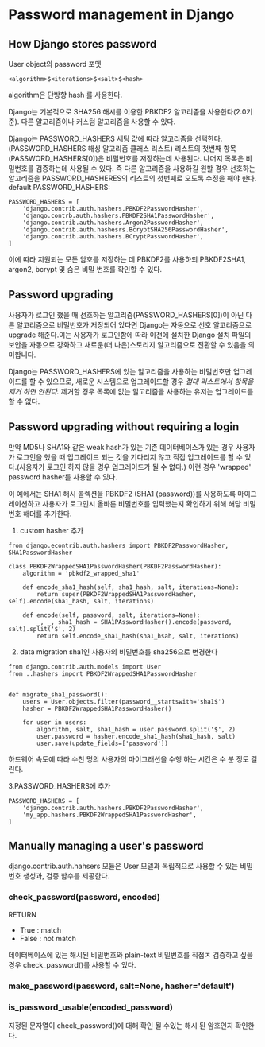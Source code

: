 # Password management in Django

## How Django stores password

User object의 password 포멧

```
<algorithm>$<iterations>$<salt>$<hash>
```
algorithm은 단방향 hash 를 사용한다.

Django는 기본적으로 SHA256 해시를 이용한 PBKDF2 알고리즘을 사용한다(2.0기준). 다른 알고리즘이나 커스텀 알고리즘을 사용할 수 있다.

Django는 PASSWORD_HASHERS 세팅 값에 따라 알고리즘을 선택한다.
(PASSWORD_HASHERS 해싱 알고리즘 클래스 리스트)
리스트의 첫번째 항목(PASSWORD_HASHERS[0])은 비밀번호를 저장하는데 사용된다. 나머지 목록은 비밀번호를 검증하는데 사용될 수 있다. 즉 다른 알고리즘을 사용하길 원할 경우 선호하는 알고리즘을 PASSWORD_HASHERES의 리스트의 첫번째로 오도록 수정을 해야 한다.
default PASSWORD_HASHERS:

```
PASSWORD_HASHERS = [
    'django.contrib.auth.hashers.PBKDF2PasswordHasher',
    'django.contrb.auth.hashers.PBKDF2SHA1PasswordHasher',
    'django.contrib.auth.hashers.Argon2PasswordHasher',
    'django.contrib.auth.hashesrs.BcryptSHA256PasswordHasher',
    'django.contrib.auth.hashers.BCryptPasswordHasher',
]
```
이에 따라 지원되는 모든 암호를 저장하는 데 PBKDF2를 사용하되 PBKDF2SHA1, argon2, bcrypt 및 숨은 비밀 번호를 확인할 수 있다.

## Password upgrading
사용자가 로그인 했을 때 선호하는 알고리즘(PASSWORD_HASHERS[0])이 아닌 다른 알고리즘으로 비밀번호가 저장되어 있다면 Django는 자동으로 선호 알고리즘으로 upgrade 해준다.이는 사용자가 로그인함에 따라 이전에 설치한 Django 설치 파일의 보안을 자동으로 강화하고 새로운(더 나은)스토리지 알고리즘으로 전환할 수 있음을 의미합니다.

Django는 PASSWORD_HASHERS에 있는 알고리즘을 사용하는 비밀번호만  업그레이드를 할 수 있으므로, 새로운 시스템으로 업그레이드할 경우 *절대 리스트에서 항목을 제거 하면 안된다.* 제거할 경우 목록에 없는 알고리즘을 사용하는 유저는 업그레이드를 할 수 없다. 

## Password upgrading without requiring a login
만약 MD5나 SHA1와 같은 weak hash가 있는 기존 데이터베이스가 있는 경우 사용자가 로그인을 했을 때 업그레이드 되는 것을 기다리지 않고 직접 업그레이드를 할 수 있다.(사용자가 로그인 하지 않을 경우 업그레이드가 될 수 없다.) 이런 경우 'wrapped' password hasher를 사용할 수 있다.

이 예에서는 SHA1 해시 콜렉션을 PBKDF2 (SHA1 (password))를 사용하도록 마이그레이션하고 사용자가 로그인시 올바른 비밀번호를 입력했는지 확인하기 위해 해당 비밀번호 해더를 추가한다.

1. custom hasher 추가

```
from django.econtrib.auth.hashers import PBKDF2PasswordHasher, SHA1PasswordHasher

class PBKDF2WrappedSHA1PasswordHasher(PBKDF2PasswordHasher):
    algorithm = 'pbkdf2_wrapped_sha1'

    def encode_sha1_hash(self, sha1_hash, salt, iterations=None):
        return super(PBKDF2WrappedSHA1PasswordHasher, self).encode(sha1_hash, salt, iterations)
    
    def encode(self, password, salt, iterations=None):
        _, _, sha1_hash = SHA1PAsswordHasher().encode(password, salt).split('$', 2)
        return self.encode_sha1_hash(sha1_hsah, salt, iterations)
```


2. data migration 
sha1인 사용자의 비밀번호를 sha256으로 변경한다

```
from django.contrib.auth.models import User
from ..hashers import PBKDF2WrappedSHA1PasswordHasher


def migrate_sha1_password():
    users = User.objects.filter(password__startswith='sha1$')
    hasher = PBKDF2WrappedSHA1PasswordHasher()

    for user in users:
        algorithm, salt, sha1_hash = user.password.split('$', 2)
        user.password = hasher.encode_sha1_hash(sha1_hash, salt)
        user.save(update_fields=['password'])

```
하드웨어 속도에 따라 수천 명의 사용자의 마이그래션을 수행 하는 시간은 수 분 정도 걸린다.

3.PASSWORD_HASHERS에 추가
```
PASSWORD_HASHERS = [
    'django.contrib.auth.hashers.PBKDF2PasswordHasher',
    'my_app.hashers.PBKDF2WrappedSHA1PasswordHasher',
]
```

## Manually managing a user's password

django.contrib.auth.hahsers 모듈은 User 모델과 독립적으로 사용할 수 있는 비밀번호 생성과, 검증 함수를 제공한다. 

### check_password(password, encoded)

RETURN
- True : match
- False : not match

데이터베이스에 있는 해시된 비밀번호와 plain-text 비밀번호를 직접ㅈ 검증하고 싶을 경우 check_password()를 사용할 수 있다.


### make_password(password, salt=None, hasher='default')

### is_password_usable(encoded_password)
지정된 문자열이 check_password()에 대해 확인 될 수있는 해시 된 암호인지 확인한다.



